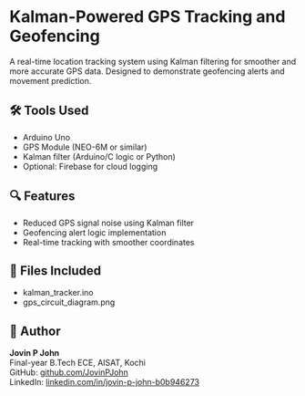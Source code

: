 # Kalman-Powered GPS Tracking and Geofencing

A real-time location tracking system using Kalman filtering for smoother and more accurate GPS data. Designed to demonstrate geofencing alerts and movement prediction.

## 🛠️ Tools Used
- Arduino Uno
- GPS Module (NEO-6M or similar)
- Kalman filter (Arduino/C logic or Python)
- Optional: Firebase for cloud logging

## 🔍 Features
- Reduced GPS signal noise using Kalman filter
- Geofencing alert logic implementation
- Real-time tracking with smoother coordinates

## 📁 Files Included
- kalman_tracker.ino
- gps_circuit_diagram.png

## 👤 Author
**Jovin P John**  
Final-year B.Tech ECE, AISAT, Kochi  
GitHub: [github.com/JovinPJohn](https://github.com/JovinPJohn)  
LinkedIn: [linkedin.com/in/jovin-p-john-b0b946273](https://linkedin.com/in/jovin-p-john-b0b946273)
